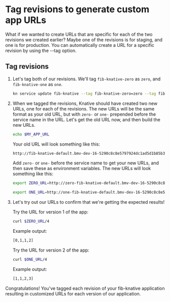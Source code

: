 # Tag revisions to generate custom app URLs

What if we wanted to create URLs that are specific for each of the two revisions we created earlier? Maybe one of the revisions is for staging, and one is for production. You can automatically create a URL for a specific revision by using the --tag option.

## Tag revisions
1. Let's tag both of our revisions. We'll tag `fib-knative-zero` as `zero`, and `fib-knative-one` as `one`.

    ```bash
    kn service update fib-knative --tag fib-knative-zero=zero --tag fib-knative-one=one
    ```

2. When we tagged the revisions, Knative should have created two new URLs, one for each of the revisions. The new URLs will be the same format as your old URL, but with `zero-` or `one-` prepended before the service name in the URL. Let's get the old URL now, and then build the new URLs.

    ```bash
    echo $MY_APP_URL
    ```

    Your old URL will look something like this:
    ```bash
    http://fib-knative-default.bmv-dev-16-5290c8c8e5797924dc1ad5d1b85b37c0-0000.us-south.containers.appdomain.cloud
    ```

    Add `zero-` or `one-` before the service name to get your new URLs, and then save these as environment variables. The new URLs will look something like this:
    ```bash
    export ZERO_URL=http://zero-fib-knative-default.bmv-dev-16-5290c8c8e5797924dc1ad5d1b85b37c0-0000.us-south.containers.appdomain.cloud
    ```
    ```bash
    export ONE_URL=http://one-fib-knative-default.bmv-dev-16-5290c8c8e5797924dc1ad5d1b85b37c0-0000.us-south.containers.appdomain.cloud
    ```


3. Let's try out our URLs to confirm that we're getting the expected results!

    Try the URL for version 1 of the app:
    ```bash
    curl $ZERO_URL/4
    ```

    Example output:
    ```bash
    [0,1,1,2]
    ```

    Try the URL for version 2 of the app:
    ```bash
    curl $ONE_URL/4
    ```

    Example output:
    ```bash
    [1,1,2,3]
    ```


Congratulations! You've tagged each revision of your fib-knative application resulting in customized URLs for each version of our application. 
